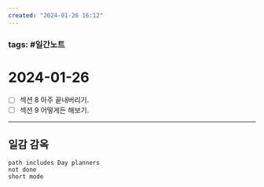 ```yaml
---
created: "2024-01-26 16:12"
---
```


### tags: #일간노트
  
# 2024-01-26 
- [ ] 섹션 8 아주 끝내버리기.
- [ ] 섹션 9 어떻게든 해보기.
  
---  
## 일감 감옥  
```tasks  
path includes Day planners
not done  
short mode  
```
